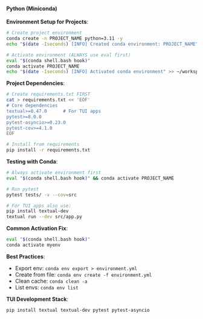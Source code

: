 #### Python (Miniconda)

**Environment Setup for Projects**:
```bash
# Create project environment
conda create -n PROJECT_NAME python=3.11 -y
echo "$(date -Iseconds) [INFO] Created conda environment: PROJECT_NAME" >> ~/workspace/JOURNAL.md

# Activate environment (ALWAYS use eval first)
eval "$(conda shell.bash hook)"
conda activate PROJECT_NAME
echo "$(date -Iseconds) [INFO] Activated conda environment" >> ~/workspace/JOURNAL.md
```

**Project Dependencies**:
```bash
# Create requirements.txt FIRST
cat > requirements.txt << 'EOF'
# Core dependencies
textual>=0.47.0      # For TUI apps
pytest>=8.0.0
pytest-asyncio>=0.23.0
pytest-cov>=4.1.0
EOF

# Install from requirements
pip install -r requirements.txt
```

**Testing with Conda**:
```bash
# Always activate environment first
eval "$(conda shell.bash hook)" && conda activate PROJECT_NAME

# Run pytest
pytest tests/ -v --cov=src

# For TUI apps also use:
pip install textual-dev
textual run --dev src/app.py
```

**Common Activation Fix**:
```bash
eval "$(conda shell.bash hook)"
conda activate myenv
```

**Best Practices**:
- Export env: `conda env export > environment.yml`
- Create from file: `conda env create -f environment.yml`
- Clean cache: `conda clean -a`
- List envs: `conda env list`

**TUI Development Stack**:
```bash
pip install textual textual-dev pytest pytest-asyncio
```
